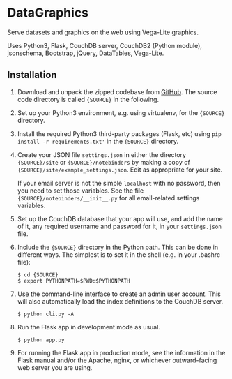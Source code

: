# DataGraphics

Serve datasets and graphics on the web using Vega-Lite graphics.

Uses Python3, Flask, CouchDB server, CouchDB2 (Python module), jsonschema,
Bootstrap, jQuery, DataTables, Vega-Lite.

## Installation

1. Download and unpack the zipped codebase from
   [GitHub](https://github.com/pekrau/NoteBinders). The source code
   directory is called `{SOURCE}` in the following.

2. Set up your Python3 environment, e.g. using virtualenv, for the
   `{SOURCE}` directory.

3. Install the required Python3 third-party packages (Flask, etc) using
   `pip install -r requirements.txt'` in the `{SOURCE}` directory.
   
4. Create your JSON file `settings.json` in either the directory
   `{SOURCE}/site` or `{SOURCE}/notebinders` by making a copy of 
   `{SOURCE}/site/example_settings.json`. Edit as appropriate for your site.
   
   If your email server is not the simple `localhost` with no password,
   then you need to set those variables. See the file
   `{SOURCE}/notebinders/__init__.py` for all email-related settings
   variables.

5. Set up the CouchDB database that your app will use, and add the name of
   it, any required username and password for it, in your `settings.json`
   file.

6. Include the `{SOURCE}` directory in the Python path. This can be done
   in different ways. The simplest is to set it in the shell
   (e.g. in your .bashrc file):
   ```
   $ cd {SOURCE}
   $ export PYTHONPATH=$PWD:$PYTHONPATH
   ```

7. Use the command-line interface to create an admin user account.
   This will also automatically load the index definitions to
   the CouchDB server.
   ```
   $ python cli.py -A
   ```

8. Run the Flask app in development mode as usual.
   ```
   $ python app.py
   ```

9. For running the Flask app in production mode, see the information
   in the Flask manual and/or the Apache, nginx, or whichever outward-facing
   web server you are using.
